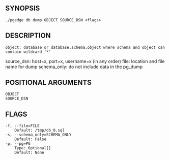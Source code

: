 ## SYNOPSIS
    ./pgedge db dump OBJECT SOURCE_DSN <flags>
 
## DESCRIPTION
    object: database or database.schema.object where schema and object can contain wildcard '*'
source_dsn: host=x, port=x, username=x (in any order)
file: location and file name for dump
schema_only: do not include data in the pg_dump
 
## POSITIONAL ARGUMENTS
    OBJECT
    SOURCE_DSN
 
## FLAGS
    -f, --file=FILE
        Default: /tmp/db_0.sql
    -s, --schema_only=SCHEMA_ONLY
        Default: False
    -p, --pg=PG
        Type: Optional[]
        Default: None

